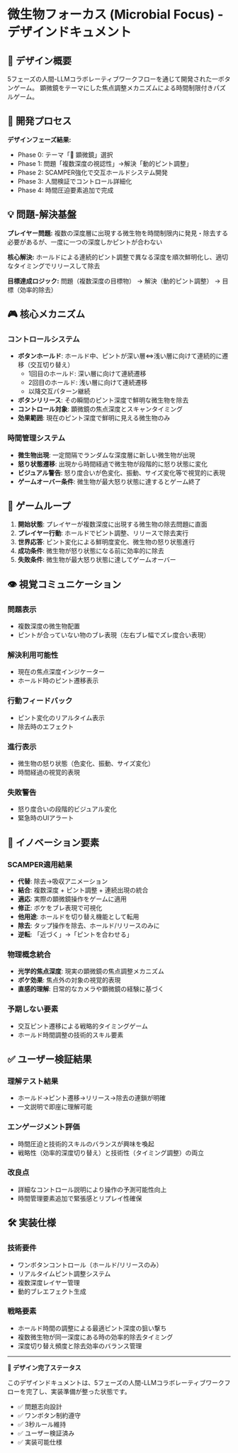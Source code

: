 # 微生物フォーカス (Microbial Focus) - デザインドキュメント

## 🎯 デザイン概要

5フェーズの人間-LLMコラボレーティブワークフローを通じて開発された一ボタンゲーム。
顕微鏡をテーマにした焦点調整メカニズムによる時間制限付きパズルゲーム。

## 🤝 開発プロセス

**デザインフェーズ結果:**
- Phase 0: テーマ「🔬 顕微鏡」選択
- Phase 1: 問題「複数深度の視認性」→解決「動的ピント調整」
- Phase 2: SCAMPER強化で交互ホールドシステム開発
- Phase 3: 人間検証でコントロール詳細化
- Phase 4: 時間圧迫要素追加で完成

## 💡 問題-解決基盤

**プレイヤー問題:** 
複数の深度層に出現する微生物を時間制限内に発見・除去する必要があるが、一度に一つの深度しかピントが合わない

**核心解決:** 
ホールドによる連続的ピント調整で異なる深度を順次鮮明化し、適切なタイミングでリリースして除去

**目標達成ロジック:** 
問題（複数深度の目標物） → 解決（動的ピント調整） → 目標（効率的除去）

## 🎮 核心メカニズム

### コントロールシステム
- **ボタンホールド**: ホールド中、ピントが深い層⇔浅い層に向けて連続的に遷移（交互切り替え）
  - 1回目のホールド: 深い層に向けて連続遷移
  - 2回目のホールド: 浅い層に向けて連続遷移
  - 以降交互パターン継続
- **ボタンリリース**: その瞬間のピント深度で鮮明な微生物を除去
- **コントロール対象**: 顕微鏡の焦点深度とスキャンタイミング
- **効果範囲**: 現在のピント深度で鮮明に見える微生物のみ

### 時間管理システム
- **微生物出現**: 一定間隔でランダムな深度層に新しい微生物が出現
- **怒り状態遷移**: 出現から時間経過で微生物が段階的に怒り状態に変化
- **ビジュアル警告**: 怒り度合いが色変化、振動、サイズ変化等で視覚的に表現
- **ゲームオーバー条件**: 微生物が最大怒り状態に達するとゲーム終了

## 🔄 ゲームループ

1. **開始状態**: プレイヤーが複数深度に出現する微生物の除去問題に直面
2. **プレイヤー行動**: ホールドでピント調整、リリースで除去実行
3. **世界応答**: ピント変化による鮮明度変化、微生物の怒り状態進行
4. **成功条件**: 微生物が怒り状態になる前に効率的に除去
5. **失敗条件**: 微生物が最大怒り状態に達してゲームオーバー

## 👁️ 視覚コミュニケーション

### 問題表示
- 複数深度の微生物配置
- ピントが合っていない物のブレ表現（左右ブレ幅でズレ度合い表現）

### 解決利用可能性
- 現在の焦点深度インジケーター
- ホールド時のピント遷移表示

### 行動フィードバック
- ピント変化のリアルタイム表示
- 除去時のエフェクト

### 進行表示
- 微生物の怒り状態（色変化、振動、サイズ変化）
- 時間経過の視覚的表現

### 失敗警告
- 怒り度合いの段階的ビジュアル変化
- 緊急時のUIアラート

## 🚀 イノベーション要素

### SCAMPER適用結果
- **代替**: 除去→吸収アニメーション
- **結合**: 複数深度 + ピント調整 + 連続出現の統合
- **適応**: 実際の顕微鏡操作をゲームに適用
- **修正**: ボケをブレ表現で可視化
- **他用途**: ホールドを切り替え機能として転用
- **除去**: タップ操作を除去、ホールド/リリースのみに
- **逆転**: 「近づく」→「ピントを合わせる」

### 物理概念統合
- **光学的焦点深度**: 現実の顕微鏡の焦点調整メカニズム
- **ボケ効果**: 焦点外の対象の視覚的表現
- **直感的理解**: 日常的なカメラや顕微鏡の経験に基づく

### 予期しない要素
- 交互ピント遷移による戦略的タイミングゲーム
- ホールド時間調整の技術的スキル要素

## ✅ ユーザー検証結果

### 理解テスト結果
- ホールド→ピント遷移→リリース→除去の連鎖が明確
- 一文説明で即座に理解可能

### エンゲージメント評価
- 時間圧迫と技術的スキルのバランスが興味を喚起
- 戦略性（効率的深度切り替え）と技術性（タイミング調整）の両立

### 改良点
- 詳細なコントロール説明により操作の予測可能性向上
- 時間管理要素追加で緊張感とリプレイ性確保

## 🛠️ 実装仕様

### 技術要件
- ワンボタンコントロール（ホールド/リリースのみ）
- リアルタイムピント調整システム
- 複数深度レイヤー管理
- 動的ブレエフェクト生成

### 戦略要素
- ホールド時間の調整による最適ピント深度の狙い撃ち
- 複数微生物が同一深度にある時の効率的除去タイミング
- 深度切り替え頻度と除去効率のバランス管理

---

**🎯 デザイン完了ステータス**

このデザインドキュメントは、5フェーズの人間-LLMコラボレーティブワークフローを完了し、実装準備が整った状態です。

- ✅ 問題志向設計
- ✅ ワンボタン制約遵守
- ✅ 3秒ルール維持
- ✅ ユーザー検証済み
- ✅ 実装可能仕様